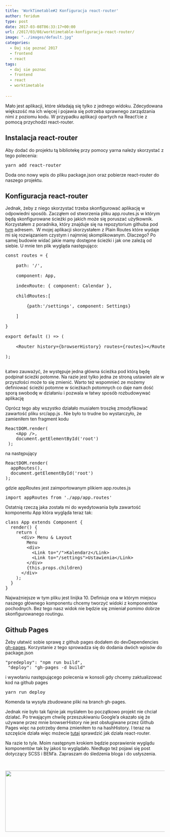 ```yaml
---
title: 'WorkTimetable#2 Konfiguracja react-router'
author: feridum
type: post
date: 2017-03-08T06:33:17+00:00
url: /2017/03/08/worktimetable-konfiguracja-react-router/
image: "../images/default.jpg"
categories:
  - Daj się poznać 2017
  - frontend
  - react
tags:
  - daj sie poznac
  - frontend
  - react
  - worktimetable

---
```

Mało jest aplikacji, które składają się tylko z jednego widoku. Zdecydowana większość ma ich więcej i pojawia się potrzeba sprawnego zarządzania nimi z poziomu kodu. W przypadku aplikacji opartych na React&#8217;cie z pomocą przychodzi react-router.

<!--more-->

## Instalacja react-router

Aby dodać do projektu tą bibliotekę przy pomocy yarna należy skorzystać z tego polecenia:

<pre class="theme:cisco-router lang:default decode:true ">yarn add react-router</pre>

Doda ono nowy wpis do pliku package.json oraz pobierze react-router do naszego projektu.

## Konfiguracja react-router

Jednak, żeby z niego skorzystać trzeba skonfigurować aplikację w odpowiedni sposób. Zacząłem od stworzenia pliku app.routes.js w którym będą skonfigurowane ścieżki po jakich może się poruszać użytkownik. Korzystałem z poradnika, który znajduje się na repozytorium githuba pod [tym][1] adresem.  W mojej aplikacji skorzystałem z Plain Routes które wydaje mi się rozwiązaniem czystym i najmniej skomplikowanym. Dlaczego? Po samej budowie widać jakie mamy dostępne ścieżki i jak one zależą od siebie. U mnie ten plik wygląda następująco:

<pre class="lang:default decode:true ">const routes = {

    path: '/',

    component: App,

    indexRoute: { component: Calendar },

    childRoutes:[

        {path:'/settings', component: Settings}

    ]

}

export default () =&gt; (

    &lt;Router history={browserHistory} routes={routes}&gt;&lt;/Router&gt;

);

</pre>

Łatwo zauważyć, że występuje jedna główna ścieżka pod którą będę podpinał ścieżki potomne. Na razie jest tylko jedna ze stroną ustawień ale w przyszłości może to się zmienić. Warto też wspomnieć ze możemy definiować ścieżki potomne w ścieżkach potomnych co daje nam dość sporą swobodę w działaniu i pozwala w łatwy sposób rozbudowywać aplikację

Oprócz tego aby wszystko działało musiałem troszkę zmodyfikować zawartość pliku src/app.js . Nie było to trudne bo wystarczyło, że zamieniłem ten fragment kodu

<pre class="lang:default decode:true ">ReactDOM.render(
 	&lt;App /&gt;,
 	document.getElementById('root')
 );</pre>

na następujący

<pre class="lang:default decode:true">ReactDOM.render(
  appRoutes(),
  document.getElementById('root')
);</pre>

gdzie appRoutes jest zaimportowanym plikiem app.routes.js

<pre class="lang:default decode:true">import appRoutes from './app/app.routes'</pre>

Ostatnią rzeczą jaka została mi do wyedytowania była zawartość komponentu App która wygląda teraz tak:

<pre class="lang:default decode:true ">class App extends Component {
  render() {
    return (
      &lt;div&gt; Menu & Layout
        Menu
        &lt;div&gt;
          &lt;Link to="/"&gt;Kalendarz&lt;/Link&gt;
          &lt;Link to="/settings"&gt;Ustawienia&lt;/Link&gt;
        &lt;/div&gt;
        {this.props.children}
      &lt;/div&gt;
    );
  }
}</pre>

Najważniejsze w tym pliku jest linijka 10. Definiuje ona w którym miejscu naszego głównego komponentu chcemy tworzyć widoki z komponentów pochodnych. Bez tego nasz widok nie będzie się zmieniał pomimo dobrze skonfigurowanego routingu.

## Github Pages

Żeby ułatwić sobie sprawę z github pages dodałem do devDependencies [gh-pages][2]. Korzystanie z tego sprowadza się do dodania dwóch wpisów do package.json

<pre class="lang:default decode:true ">"predeploy": "npm run build",
 "deploy": "gh-pages -d build"</pre>

i wywołaniu następującego polecenia w konsoli gdy chcemy zaktualizować kod na github pages

<pre class="theme:cisco-router lang:default decode:true ">yarn run deploy</pre>

Komenda ta wysyła zbudowane pliki na branch gh-pages.
  
Jednak nie było tak fajnie jak myślałem bo początkowo projekt nie chciał działać. Po trwającym chwilę przeszukiwaniu Google&#8217;a okazało się że używane przez mnie browserHistory nie jest obsługiwane przez Github Pages więc na potrzeby dema zmieniłem to na hashHistory. I teraz na szczęście działa więc możecie [tutaj][3] sprawdzić jak działa react-router.
  
Na razie to tyle. Moim następnym krokiem będzie poprawienie wyglądu komponentów tak by jakoś to wyglądało. Niedługo też pojawi się post dotyczący SCSS i BEM&#8217;a. Zapraszam do śledzenia bloga i do usłyszenia.

&nbsp;

<img class="wp-image-198 aligncenter" src="../wp-content/uploads/2017/03/dsp2017-1@2x-1.png" alt="" width="825" height="193" srcset="../wp-content/uploads/2017/03/dsp2017-1@2x-1.png 1167w, ../wp-content/uploads/2017/03/dsp2017-1@2x-1-300x70.png 300w, ../wp-content/uploads/2017/03/dsp2017-1@2x-1-768x180.png 768w, ../wp-content/uploads/2017/03/dsp2017-1@2x-1-1024x240.png 1024w" sizes="(max-width: 825px) 100vw, 825px" />

 [1]: https://github.com/ReactTraining/react-router/blob/master/docs/guides/RouteConfiguration.md
 [2]: https://github.com/tschaub/gh-pages
 [3]: https://feridum.github.io/WorkTimetable-UI/#/